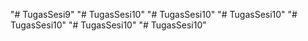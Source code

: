"# TugasSesi9" 
"# TugasSesi10" 
"# TugasSesi10" 
"# TugasSesi10" 
"# TugasSesi10" 
"# TugasSesi10" 
"# TugasSesi10" 

